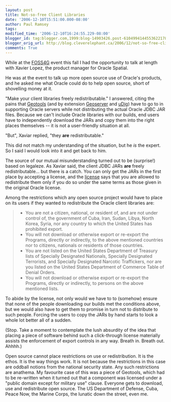 ```yaml
---
layout: post
title: Not-so-free Client Libraries
date: '2006-12-10T15:51:00.000-08:00'
author: Paul Ramsey
tags: 
modified_time: '2006-12-10T16:24:55.229-08:00'
blogger_id: tag:blogger.com,1999:blog-14903426.post-6104994144553622178
blogger_orig_url: http://blog.cleverelephant.ca/2006/12/not-so-free-client-libraries.html
comments: True
---
```


While at the [FOSS4G](htthttp://beta.blogger.com/img/gl.link.gifp://www.foss4g2006.org) event this fall I had the opportunity to talk at length with Xavier Lopez, the product manager for Oracle Spatial.  

He was at the event to talk up more open source use of Oracle's products, and he asked me what Oracle could do to help open source, short of shovelling money at it.

"Make your client libraries freely redistributable." I answered, citing the pains that [Geotools](http://www.geotools.org) (and by extension [Geoserver](http://geoserver.sourceforge.net) and [uDig](http://udig.refractions.net)) have to go to in supporting Oracle servers while not distributing the actual Oracle JDBC JAR files.  Because we can't include Oracle libraries with our builds, end users have to independently download the JARs and copy them into the right places themselves -- it is not a user-friendly situation at all.

"But", Xaviar replied, "they **are** redistributable."

This did not match my understanding of the situation, but he *is* the expert. So I said I would look into it and get back to him.

The source of our mutual misunderstanding turned out to be (surprise!) based on legaleze.  As Xaviar said, the client JDBC JARs **are** freely redistributable... but there is a catch.  You can only get the JARs in the first place by accepting a license, and the [license](http://www.oracle.com/technology/software/htdocs/distlic.html?url=http://www.oracle.com/technology/software/tech/java/sqlj_jdbc/htdocs/jdbc_10201.html) says that you are allowed to redistribute them only if you do so under the same terms as those given in the original Oracle license.

Among the restrictions which any open source project would have to place on its users if they wanted to redistribute the Oracle client libraries are:

> * You are not a citizen, national, or resident of, and are not under control of, the government of Cuba, Iran, Sudan, Libya, North Korea, Syria, nor any country to which the United States has prohibited export.
> * You will not download or otherwise export or re-export the Programs, directly or indirectly, to the above mentioned countries nor to citizens, nationals or residents of those countries.
> * You are not listed on the United States Department of Treasury lists of Specially Designated Nationals, Specially Designated Terrorists, and Specially Designated Narcotic Traffickers, nor are you listed on the United States Department of Commerce Table of Denial Orders.
> * You will not download or otherwise export or re-export the Programs, directly or indirectly, to persons on the above mentioned lists.

To abide by the  license, not only would we have to to (somehow) ensure that none of the people downloading our builds met the conditions above, but we would also have to get them to promise in turn not to distribute to such people. Forcing the users to copy the JARs by hand starts to look a whole lot better all of a sudden.

(Stop. Take a moment to contemplate the lush absurdity of the idea that placing a piece of software behind such a click-through license materially assists the enforcement of export controls in any way. Breath in. Breath out. Ahhhh.)

Open source cannot place restrictions on use or redistribution.  It is the ethos.  It is the way things work.  It is not because the restrictions in this case are oddball notions from the national security state.  Any such restrictions are anathema.  My favourite case of this was a piece of Geotools, which had to be re-written when it turned out that a component was licensed under a "public domain except for military use" clause.  Everyone gets to download, use and redistribute open source.  The US Department of Defense, Cuba, Peace Now, the Marine Corps, the lunatic down the street, even me.